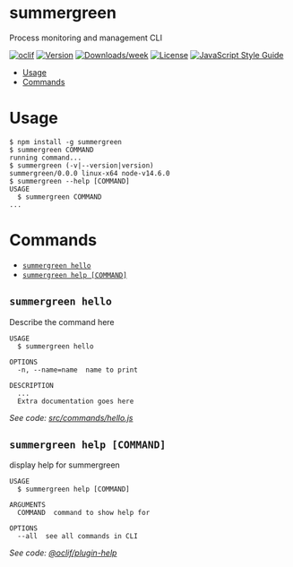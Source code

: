 # summergreen

Process monitoring and management CLI

[![oclif](https://img.shields.io/badge/cli-oclif-brightgreen.svg)](https://oclif.io)
[![Version](https://img.shields.io/npm/v/summergreen.svg)](https://npmjs.org/package/summergreen)
[![Downloads/week](https://img.shields.io/npm/dw/summergreen.svg)](https://npmjs.org/package/summergreen)
[![License](https://img.shields.io/npm/l/summergreen.svg)](https://github.com/emtes/capstone-summer-green/blob/master/package.json)
[![JavaScript Style Guide](https://img.shields.io/badge/code_style-standard-brightgreen.svg)](https://standardjs.com)

<!-- toc -->

- [Usage](#usage)
- [Commands](#commands)
<!-- tocstop -->

# Usage

<!-- usage -->

```sh-session
$ npm install -g summergreen
$ summergreen COMMAND
running command...
$ summergreen (-v|--version|version)
summergreen/0.0.0 linux-x64 node-v14.6.0
$ summergreen --help [COMMAND]
USAGE
  $ summergreen COMMAND
...
```

<!-- usagestop -->

# Commands

<!-- commands -->

- [`summergreen hello`](#summergreen-hello)
- [`summergreen help [COMMAND]`](#summergreen-help-command)

## `summergreen hello`

Describe the command here

```
USAGE
  $ summergreen hello

OPTIONS
  -n, --name=name  name to print

DESCRIPTION
  ...
  Extra documentation goes here
```

_See code: [src/commands/hello.js](https://github.com/emtes/capstone-summer-green/blob/v0.0.0/src/commands/hello.js)_

## `summergreen help [COMMAND]`

display help for summergreen

```
USAGE
  $ summergreen help [COMMAND]

ARGUMENTS
  COMMAND  command to show help for

OPTIONS
  --all  see all commands in CLI
```

_See code: [@oclif/plugin-help](https://github.com/oclif/plugin-help/blob/v3.1.0/src/commands/help.ts)_

<!-- commandsstop -->
